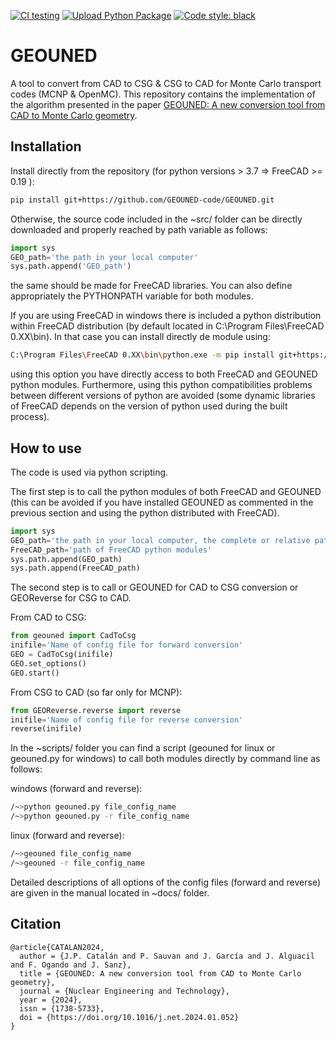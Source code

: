 [![CI testing](https://github.com/GEOUNED-org/GEOUNED/actions/workflows/ci.yml/badge.svg?branch=main)](https://github.com/GEOUNED-org/GEOUNED/actions/workflows/ci.yml)
[![Upload Python Package](https://github.com/GEOUNED-org/GEOUNED/actions/workflows/python-publish.yml/badge.svg)](https://github.com/GEOUNED-org/GEOUNED/actions/workflows/python-publish.yml)
[![Code style: black](https://img.shields.io/badge/code%20style-black-000000.svg?style=flat-square)](https://github.com/psf/black)

# GEOUNED
A tool to convert from CAD to CSG & CSG to CAD for Monte Carlo transport codes (MCNP & OpenMC).
This repository contains the implementation of the algorithm presented in the paper [GEOUNED: A new conversion tool from CAD to Monte Carlo geometry](https://doi.org/10.1016/j.net.2024.01.052).

## Installation 

Install directly from the repository (for python versions > 3.7 => FreeCAD >= 0.19 ):

```bash
pip install git+https://github.com/GEOUNED-code/GEOUNED.git
```

Otherwise, the source code included in the ~src/ folder can be directly downloaded and properly reached by path variable as follows:

```python
import sys
GEO_path='the path in your local computer'
sys.path.append('GEO_path')
``` 

the same should be made for FreeCAD libraries. You can also define appropriately the PYTHONPATH variable for both modules. 

If you are using FreeCAD in windows there is included a python distribution within FreeCAD distribution (by default located in C:\Program Files\FreeCAD 0.XX\bin\).
In that case you can install directly de module using:

```bash
C:\Program Files\FreeCAD 0.XX\bin\python.exe -m pip install git+https://github.com/GEOUNED-code/GEOUNED.git
```
using this option you have directly access to both FreeCAD and GEOUNED python modules. 
Furthermore, using this python compatibilities problems between different versions of python are avoided (some dynamic libraries of FreeCAD depends on the version of python used during the built process). 

## How to use

The code is used via python scripting.  

The first step is to call the python modules of both FreeCAD and GEOUNED (this can be avoided if you have installed GEOUNED as commented in the previous section and using the python distributed with FreeCAD).

```python
import sys
GEO_path='the path in your local computer, the complete or relative path to the ~src/ folder'
FreeCAD_path='path of FreeCAD python modules'
sys.path.append(GEO_path)
sys.path.append(FreeCAD_path)
``` 
The second step is to call or GEOUNED for CAD to CSG conversion or GEOReverse for CSG to CAD.

From CAD to CSG:

```python
from geouned import CadToCsg
inifile='Name of config file for forward conversion'
GEO = CadToCsg(inifile)
GEO.set_options()
GEO.start()
``` 
From CSG to CAD (so far only for MCNP): 

```python
from GEOReverse.reverse import reverse
inifile='Name of config file for reverse conversion'
reverse(inifile)
``` 
In the ~scripts/ folder you can find a script (geouned for linux or geouned.py for windows) to call both modules directly by command line as follows:

windows (forward and reverse):
```bash
/~>python geouned.py file_config_name
/~>python geouned.py -r file_config_name
```

linux (forward and reverse):
```bash
/~>geouned file_config_name
/~>geouned -r file_config_name
```

Detailed descriptions of all options of the config files (forward and reverse) are given in the manual located in ~docs/ folder.

## Citation

```
@article{CATALAN2024,
  author = {J.P. Catalán and P. Sauvan and J. García and J. Alguacil and F. Ogando and J. Sanz},
  title = {GEOUNED: A new conversion tool from CAD to Monte Carlo geometry},
  journal = {Nuclear Engineering and Technology},
  year = {2024},
  issn = {1738-5733},
  doi = {https://doi.org/10.1016/j.net.2024.01.052}
}
```

